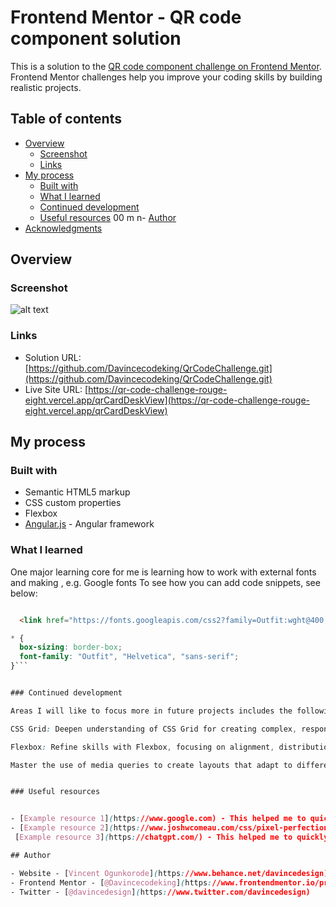 # Frontend Mentor - QR code component solution

This is a solution to the [QR code component challenge on Frontend Mentor](https://www.frontendmentor.io/challenges/qr-code-component-iux_sIO_H). Frontend Mentor challenges help you improve your coding skills by building realistic projects. 

## Table of contents

- [Overview](#overview)
  - [Screenshot](#screenshot)
  - [Links](#links)
- [My process](#my-process)
  - [Built with](#built-with)
  - [What I learned](#what-i-learned)
  - [Continued development](#continued-development)
  - [Useful resources](#useful-resources)
00
m n- [Author](#author)
- [Acknowledgments](#acknowledgments)

## Overview

### Screenshot
![alt text](https://github.com/Davincecodeking/QrCodeChallenge/blob/main/src/assets/qr_Imgs/image-qr-code.png)


### Links

- Solution URL: [https://github.com/Davincecodeking/QrCodeChallenge.git](https://github.com/Davincecodeking/QrCodeChallenge.git)
- Live Site URL: [https://qr-code-challenge-rouge-eight.vercel.app/qrCardDeskView](https://qr-code-challenge-rouge-eight.vercel.app/qrCardDeskView)

## My process

### Built with

- Semantic HTML5 markup
- CSS custom properties
- Flexbox
- [Angular.js](https://angular.io/) - Angular framework



### What I learned

One major learning core for me is learning how to work with external fonts and making , e.g. Google fonts 
To see how you can add code snippets, see below:

```html

  <link href="https://fonts.googleapis.com/css2?family=Outfit:wght@400;700&display=swap" rel="stylesheet">
```
```css
* {
  box-sizing: border-box;
  font-family: "Outfit", "Helvetica", "sans-serif";
}```


### Continued development

Areas I will like to focus more in future projects includes the followings: 

CSS Grid: Deepen understanding of CSS Grid for creating complex, responsive layouts. Experiment with grid template areas, implicit and explicit grid tracks, and responsive design patterns.

Flexbox: Refine skills with Flexbox, focusing on alignment, distribution, and responsive layouts. Practice handling edge cases and nested flex containers.

Master the use of media queries to create layouts that adapt to different screen sizes and orientations.


### Useful resources


- [Example resource 1](https://www.google.com) - This helped me to quickly research a style or things I'm not clear with. I really liked this pattern and will use it going forward.
- [Example resource 2](https://www.joshwcomeau.com/css/pixel-perfection/) - This is an amazing article which helped me understand pixel-perfection ideology. I'd recommend it to anyone still learning this concept.
 [Example resource 3](https://chatgpt.com/) - This helped me to quickly research on how to add a new font to your project using google font.

## Author

- Website - [Vincent Ogunkorode](https://www.behance.net/davincedesign)
- Frontend Mentor - [@Davincecodeking](https://www.frontendmentor.io/profile/Davincecodeking)
- Twitter - [@davincedesign](https://www.twitter.com/davincedesign)


